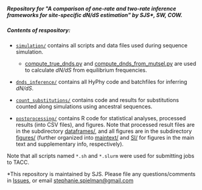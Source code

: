 ##### Repository for "A comparison of one-rate and two-rate inference frameworks for site-specific *dN/dS* estimation" by SJS\*, SW, COW. 

##### Contents of respository:

- [`simulation/`](./simulation/) contains all scripts and data files used during sequence simulation.
   - [compute_true_dnds.py](./scripts/compute_true_dnds.py) and [compute_dnds_from_mutsel.py](./scripts/compute_dnds_from_mutsel.py) are used to calculate *dN/dS* from equilibrium frequencies.

- [`dnds_inference/`](./dnds_inference) contains all HyPhy code and batchfiles for inferring *dN/dS*.

- [`count_substitutions/`](./count_substitutions) contains code and results for substitutions counted along simulations using ancestral sequences.

- [`postprocessing/`](./postprocessing/) contains R code for statistical analyses, processed results (into CSV files), and figures. Note that processed result files are in the subdirectory [dataframes/](./postprocessing/dataframes/), and all figures are in the subdirectory [figures/](./postprocessing/figures/) (further organized into [maintext/](./postprocessing/figures/maintext/) and [SI/](./postprocessing/figures/SI/) for figures in the main text and supplementary info, respectively).


Note that all scripts named ``*.sh`` and ``*.slurm`` were used for submitting jobs to TACC.

\*This repository is maintained by SJS. Please file any questions/comments in [Issues](https://github.com/sjspielman/dnds_1rate_2rate/issues/), or email stephanie.spielman@gmail.com
